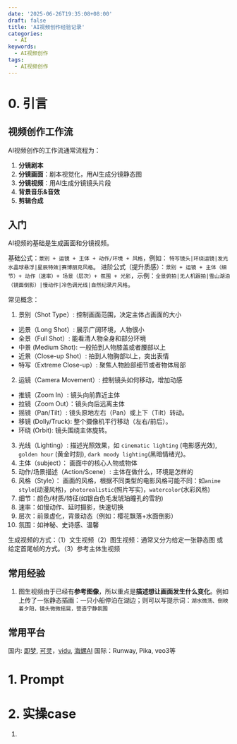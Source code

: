 ```yaml
---
date: '2025-06-26T19:35:08+08:00'
draft: false
title: 'AI视频创作经验记录'
categories:
  - AI
keywords:
  - AI视频创作
tags:
  - AI视频创作
---
```


# 0. 引言

## 视频创作工作流

AI视频创作的工作流通常流程为：

1. **分镜剧本**
2. **分镜画面**：剧本视觉化，用AI生成分镜静态图
3. **分镜视频**：用AI生成分镜镜头片段
4. **背景音乐&音效**
5. **剪辑合成**

## 入门

AI视频的基础是生成画面和分镜视频。

基础公式：`景别 + 运镜 + 主体 + 动作/环境 + 风格`，例如： `特写镜头|环绕运镜|发光水晶球悬浮|星辰特效|赛博朋克风格`。
进阶公式（提升质感）：`景别 + 运镜 + 主体（细节）+ 动作（速率）+ 场景（层次）+ 氛围 + 光影`，示例：`全景俯拍|无人机跟拍|雪山湖泊（镜面倒影）|慢动作|冷色调光线|自然纪录片风格`。

常见概念：

1. 景别（Shot Type）: 控制画面范围，决定主体占画面的大小
  - 远景（Long Shot）: 展示广阔环境，人物很小
  - 全景（Full Shot）: 能看清人物全身和部分环境
  - 中景 (Medium Shot): 一般拍到人物膝盖或者腰部以上
  - 近景（Close-up Shot）: 拍到人物胸部以上，突出表情
  - 特写（Extreme Close-up）: 聚焦人物脸部细节或者物体局部

2. 运镜（Camera Movement）: 控制镜头如何移动，增加动感
  - 推镜（Zoom In）: 镜头向前靠近主体
  - 拉镜（Zoom Out）：镜头向后远离主体
  - 摇镜（Pan/Tilt）: 镜头原地左右（Pan）或上下（Tilt）转动。
  - 移镜 (Dolly/Truck):  整个摄像机平行移动（左右/前后）。
  - 环绕 (Orbit):  镜头围绕主体旋转。

3. 光线（Lighting）:  描述光照效果，如 `cinematic lighting` (电影感光效), `golden hour` (黄金时刻), `dark moody lighting`(黑暗情绪光)。
4. 主体（subject）： 画面中的核心人物或物体
5. 动作/场景描述（Action/Scene）: 主体在做什么，环境是怎样的
6. 风格（Style）： 画面的风格，根据不同类型的电影风格可能不同：如`anime style`(动漫风格)，`photorealistic`(照片写实)，`watercolor`(水彩风格)
7. 细节：颜色/材质/特征(如银白色毛发琥珀瞳孔的雪豹)
8. 速率：如慢动作、延时摄影，快速切换
9. 层次：前景虚化，背景动态（例如：樱花飘落+水面倒影）
10. 氛围：如神秘、史诗感、温馨

生成视频的方式：（1）文生视频（2）图生视频：通常又分为给定一张静态图 或 给定首尾帧的方式。（3）参考主体生视频

## 常用经验

1. 图生视频由于已经有**参考图像**，所以重点是**描述想让画面发生什么变化**。例如上传了一张静态插画：一只小船停泊在湖边；则可以写提示词：`湖水微荡、倒映着夕阳，镜头微微摇晃，营造宁静氛围`

## 常用平台

国内: [即梦](https://jimeng.jianying.com/ai-tool/generate/?type=video), [可灵](https://app.klingai.com/cn/text-to-video/new)，[vidu](https://www.vidu.cn/templates), [海螺AI](https://hailuoai.com/video/create)
国际：Runway, Pika, veo3等

# 1. Prompt





# 2. 实操case

1. 

